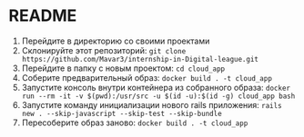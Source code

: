 # README


1. Перейдите в директорию со своими проектами
2. Склонируйте этот репозиторий: `git clone https://github.com/Mavar3/internship-in-Digital-league.git` 
3. Перейдите в папку с новым проектом: `cd cloud_app`
4. Соберите предварительный образ: `docker build . -t cloud_app`
5. Запустите консоль внутри контейнера из собранного образа: `docker run --rm -it -v $(pwd):/usr/src -u $(id -u):$(id -g) cloud_app bash`
6. Запустите команду инициализации нового rails приложения: `rails new . --skip-javascript --skip-test --skip-bundle`
7. Пересоберите образ заново: `docker build . -t cloud_app`
